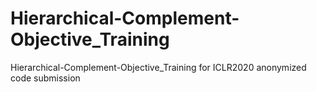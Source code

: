 # Hierarchical-Complement-Objective_Training
Hierarchical-Complement-Objective_Training for ICLR2020 anonymized code submission 
